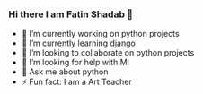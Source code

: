 ### Hi there I am Fatin Shadab  👋




- 🔭 I’m currently working on python projects
- 🌱 I’m currently learning django
- 👯 I’m looking to collaborate on python projects
- 🤔 I’m looking for help with Ml
- 💬 Ask me about python
- ⚡ Fun fact: I am a Art Teacher

